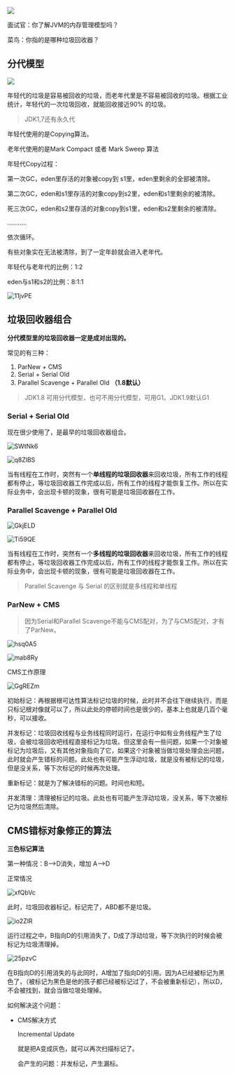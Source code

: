 

![](https://github.com/wuwenyishi/pages/raw/gh-pages/image/others/LZUtcy.png)



面试官：你了解JVM的内存管理模型吗？

菜鸟：你指的是哪种垃圾回收器？



## 分代模型  

![](https://github.com/wuwenyishi/pages/raw/gh-pages/image/others/g8I7rx.png)

年轻代的垃圾是容易被回收的垃圾，而老年代里是不容易被回收的垃圾。根据工业统计，年轻代的一次垃圾回收，就能回收接近90% 的垃圾。



> JDK1,7还有永久代



年轻代使用的是Copying算法。

老年代使用的是Mark Compact 或者 Mark Sweep 算法

年轻代Copy过程：

第一次GC，eden里存活的对象被copy到 s1里，eden里剩余的全部被清除。

第二次GC，eden和s1里存活的对象copy到s2里，eden和s1里剩余的被清除。

死三次GC，eden和s2里存活的对象copy到s1里，eden和s2里剩余的被清除。

………..

依次循环。

有些对象实在无法被清除，到了一定年龄就会进入老年代。

年轻代与老年代的比例：1:2

eden与s1和s2的比例：8:1:1



![11jvPE](https://github.com/wuwenyishi/pages/raw/gh-pages/2022/03/05/11jvPE.png)



## 垃圾回收器组合



**分代模型里的垃圾回收器一定是成对出现的。**

常见的有三种：

1. ParNew + CMS
2. Serial + Serial Old 
3. Parallel Scavenge + Parallel Old **（1.8默认）**



> JDK1.8 可用分代模型，也可不用分代模型，可用G1。JDK1.9默认G1



### Serial + Serial Old 

现在很少使用了，是最早的垃圾回收器组合。

![SWtNk6](https://github.com/wuwenyishi/pages/raw/gh-pages/others/SWtNk6.png)

![q8ZlBS](https://github.com/wuwenyishi/pages/raw/gh-pages/others/q8ZlBS.png)

当有线程在工作时，突然有一个**单线程的垃圾回收器**来回收垃圾，所有工作的线程都有停止，等垃圾回收器工作完成以后，所有工作的线程才能恢复工作。所以在实际业务中，会出现卡顿的现象，很有可能是垃圾回收器在工作。



### Parallel Scavenge + Parallel Old 

![GkjELD](https://github.com/wuwenyishi/pages/raw/gh-pages/2022/03/05/GkjELD.png)

![Ti59QE](https://github.com/wuwenyishi/pages/raw/gh-pages/2022/03/05/Ti59QE.png)

当有线程在工作时，突然有一个**多线程的垃圾回收器**来回收垃圾，所有工作的线程都有停止，等垃圾回收器工作完成以后，所有工作的线程才能恢复工作。所以在实际业务中，会出现卡顿的现象，很有可能是垃圾回收器在工作。



> Parallel Scavenge 与 Serial 的区别就是多线程和单线程



### ParNew + CMS

> 因为Serial和Parallel Scavenge不能与CMS配对，为了与CMS配对，才有了ParNew。

![hsq0A5](https://github.com/wuwenyishi/pages/raw/gh-pages/2022/03/05/hsq0A5.png)





![mab8Ry](https://github.com/wuwenyishi/pages/raw/gh-pages/2022/03/05/mab8Ry.png)



CMS工作原理

![GgREZm](https://github.com/wuwenyishi/pages/raw/gh-pages/2022/03/05/GgREZm.png)



初始标记：再根据根可达性算法标记垃圾的时候，此时并不会往下继续执行，而是只标记根对像就可以了，所以此处的停顿时间也是很少的，基本上也就是几百个毫秒，可以接收。

并发标记：垃圾回收线程与业务线程同时运行，在运行中如有业务线程产生了垃圾，会被垃圾回收吧线程直接标记为垃圾。但这里会有一些问题，如果一个对象被标记为垃圾后，又有其他对象指向了它，如果这个对象被当做垃圾处理会出问题，此时就会产生错标的问题。此处也有可能产生浮动垃圾，就是没有被标记的垃圾，但是没关系，等下次标记的时候再次处理。

重新标记：就是为了解决错标的问题。时间也和短。

并发清理：清理被标记的垃圾。此处也有可能产生浮动垃圾，没关系，等下次被标记为垃圾然后清除。





## CMS错标对象修正的算法

**三色标记算法**

第一种情况：B—>D消失，增加 A—>D

正常情况

 ![xfQbVc](https://github.com/wuwenyishi/pages/raw/gh-pages/2022/03/05/xfQbVc.png)

此时，垃圾回收器标记，标记完了，ABD都不是垃圾。

 ![io2ZlR](https://github.com/wuwenyishi/pages/raw/gh-pages/2022/03/05/io2ZlR.png)

运行过程之中，B指向D的引用消失了，D成了浮动垃圾，等下次执行的时候会被标记为垃圾清理掉。

 ![25pzvC](https://github.com/wuwenyishi/pages/raw/gh-pages/2022/03/05/25pzvC.png)

在B指向D的引用消失的与此同时，A增加了指向D的引用。因为A已经被标记为黑色了，（被标记为黑色是他的孩子都已经被标记过了，不会被重新标记），所以D，不会被找到，就会当做垃圾处理掉。



如何解决这个问题：

* CMS解决方式

  Incremental Update

  就是把A变成灰色，就可以再次扫描标记了。

  会产生的问题：并发标记，产生漏标。





